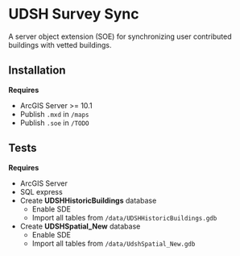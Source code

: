 # UDSH Survey Sync

A server object extension (SOE) for synchronizing user contributed buildings with vetted buildings.

## Installation
**Requires**  
 
 - ArcGIS Server >= 10.1
 - Publish `.mxd` in `/maps`
 - Publish `.soe` in `/TODO`

## Tests
**Requires**  
 
 - ArcGIS Server
 - SQL express
 - Create **UDSHHistoricBuildings** database
 	- Enable SDE
 	- Import all tables from `/data/UDSHHistoricBuildings.gdb`
 - Create **UDSHSpatial_New** database
	- Enable SDE 
	- Import all tables from `/data/UdshSpatial_New.gdb`

